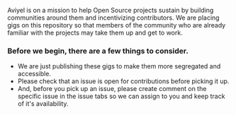 Aviyel is on a mission to help Open Source projects sustain by building communities around them and incentivizing contributors. We are placing gigs on this repository so that members of the community who are already familiar with the projects may take them up and get to work.

### Before we begin, there are a few things to consider.

- We are just publishing these gigs to make them more segregated and accessible.
- Please check that an issue is open for contributions before picking it up.
- And, before you pick up an issue, please create comment on the specific issue in the issue tabs so we can assign to you and keep track of it's availability.
